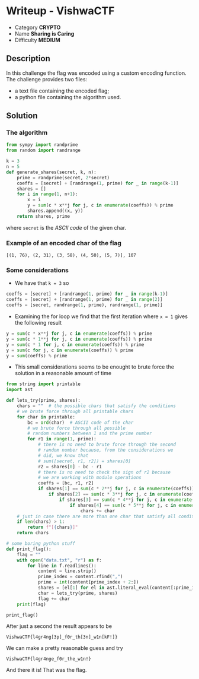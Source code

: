 # **Writeup - VishwaCTF**

* Category **CRYPTO**
* Name **Sharing is Caring**
* Difficulty **MEDIUM**


## Description
In this challenge the flag was encoded using a custom encoding function.
The challenge provides two files:
* a text file containing the encoded flag;
* a python file containing the algorithm used.


## **Solution**
### The **algorithm**
```Python
from sympy import randprime
from random import randrange

k = 3
n = 5
def generate_shares(secret, k, n):
    prime = randprime(secret, 2*secret)
    coeffs = [secret] + [randrange(1, prime) for _ in range(k-1)]
    shares = []
    for i in range(1, n+1):
        x = i
        y = sum(c * x**j for j, c in enumerate(coeffs)) % prime
        shares.append((x, y))
    return shares, prime
```

where `secret` is the _ASCII code_ of the given char.

### Example of an encoded char of the **flag**

```
[(1, 76), (2, 31), (3, 58), (4, 50), (5, 7)], 107
```

### Some considerations
* We have that `k = 3` so

```Python
coeffs = [secret] + [randrange(1, prime) for _ in range(k-1)]
coeffs = [secret] + [randrange(1, prime) for _ in range(2)]
coeffs = [secret, randrange(1, prime), randrange(1, prime)]
```

* Examining the for loop we find that the first iteration where `x = 1` gives the following result

```Python
y = sum(c * x**j for j, c in enumerate(coeffs)) % prime
y = sum(c * 1**j for j, c in enumerate(coeffs)) % prime
y = sum(c * 1 for j, c in enumerate(coeffs)) % prime
y = sum(c for j, c in enumerate(coeffs)) % prime
y = sum(coeffs) % prime
```

* This small considerations seems to be enought to brute force the solution in a reasonable amount of time


```Python
from string import printable
import ast

def lets_try(prime, shares):
	chars = ""  # the possible chars that satisfy the conditions
	# we brute force through all printable chars
	for char in printable:
		bc = ord(char)  # ASCII code of the char
        # we brute force through all possible 
        # random numbers between 1 and the prime number
		for r1 in range(1, prime):
            # there is no need to brute force through the second
            # random number because, from the considerations we 
            # did, we know that 
            # sum([secret, r1, r2]) = shares[0]
			r2 = shares[0] - bc - r1
            # there is no need to check the sign of r2 because
            # we are working with modulo operations
			coeffs = [bc, r1, r2]
			if shares[1] == sum(c * 2**j for j, c in enumerate(coeffs)) % prime:
				if shares[2] == sum(c * 3**j for j, c in enumerate(coeffs)) % prime:
					if shares[3] == sum(c * 4**j for j, c in enumerate(coeffs)) % prime:
						if shares[4] == sum(c * 5**j for j, c in enumerate(coeffs)) % prime:
							chars += char
	# just in case there are more than one char that satisfy all conditions
	if len(chars) > 1:
		return f"[{chars}]"
	return chars

# some boring python stuff
def print_flag():
	flag = ""
	with open("data.txt", "r") as f:
		for line in f.readlines():
			content = line.strip()
			prime_index = content.rfind(",")
			prime = int(content[prime_index + 2:])
			shares = [el[1] for el in ast.literal_eval(content[:prime_index])]
			char = lets_try(prime, shares)
			flag += char
	print(flag)

print_flag()
```


After just a second the result appears to be 

```
VishwaCTF{l4gr4ng[3p]_f0r_th[3n]_w1n[kF!]}
```

We can make a pretty reasonable guess and try

```
VishwaCTF{l4gr4nge_f0r_the_w1n!}
```

And there it is! That was the flag.
